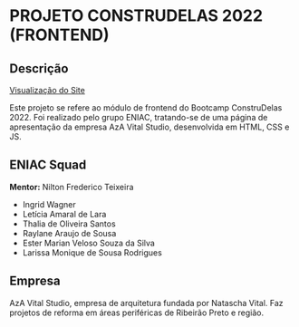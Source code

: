 # PROJETO CONSTRUDELAS 2022 (FRONTEND)

## Descrição

[Visualização do Site](https://dindinha.github.io/azavital/servicos.html)

Este projeto se refere ao módulo de frontend do Bootcamp ConstruDelas 2022. Foi realizado pelo grupo ENIAC, tratando-se de uma página de apresentação da empresa AzA Vital Studio, desenvolvida em HTML, CSS e JS.

## ENIAC Squad

**Mentor:** Nilton Frederico Teixeira

- Ingrid Wagner
- Letícia Amaral de Lara
- Thalia de Oliveira Santos
- Raylane Araujo de Sousa
- Ester Marian Veloso Souza da Silva
- Larissa Monique de Sousa Rodrigues

## Empresa

AzA Vital Studio, empresa de arquitetura fundada por Natascha Vital. Faz projetos de reforma em áreas periféricas de Ribeirão Preto e região.
